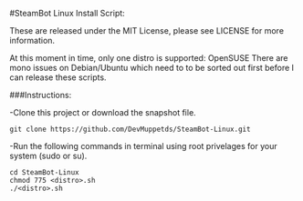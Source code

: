 #SteamBot Linux Install Script:

These are released under the MIT License, please see LICENSE for more information.

At this moment in time, only one distro is supported:
OpenSUSE
There are mono issues on Debian/Ubuntu which need to to be sorted out first before I can release these scripts.

###Instructions:

-Clone this project or download the snapshot file.

	git clone https://github.com/DevMuppetds/SteamBot-Linux.git

-Run the following commands in terminal using root privelages for your system (sudo or su).
	
	cd SteamBot-Linux
	chmod 775 <distro>.sh
	./<distro>.sh
